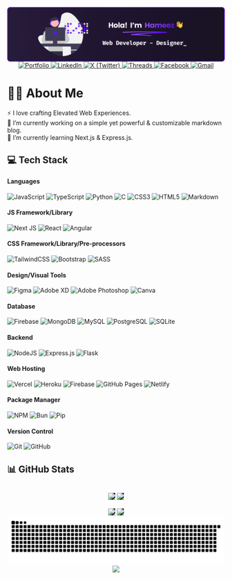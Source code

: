 <img align="center" src="https://github.com/HameezExE/HameezExE/blob/main/HeaderGH.png">

<div align="center">
  <a href="https://hameezexe.github.io" target="_blank">
    <img src="https://img.shields.io/badge/Portfolio-151515?logo=vercel&logoColor=white&style=for-the-badge" alt="Portfolio" />
  </a>
  <a href="https://linkedin.com/in/HameezExE" target="_blank">
    <img src="https://img.shields.io/badge/LinkedIn-151515?logo=linkedin&logoColor=0A66C2&style=for-the-badge" alt="LinkedIn" />
  </a>
  <a href="https://x.com/HameezExE" target="_blank">
    <img src="https://img.shields.io/badge/X-151515?logo=x&logoColor=white&style=for-the-badge" alt="X (Twitter)" />
  </a>
  <a href="https://threads.net/@HameezExE" target="_blank">
    <img src="https://img.shields.io/badge/Threads-151515?logo=threads&logoColor=white&style=for-the-badge" alt="Threads" />
  </a>
  <a href="https://facebook.com/HameezExE" target="_blank">
    <img src="https://img.shields.io/badge/Facebook-151515?logo=facebook&logoColor=1877F2&style=for-the-badge" alt="Facebook" />
  </a>
  <a href="mailto:hameezexe@gmail.com" target="_blank">
    <img src="https://img.shields.io/badge/Gmail-151515?logo=gmail&logoColor=EA4335&style=for-the-badge" alt="Gmail" />
  </a>
</div>

# 👨‍💻 About Me

⚡ I love crafting Elevated Web Experiences.<br>🔭 I’m currently working on a simple yet powerful & customizable markdown blog.<br>🌱 I’m currently learning Next.js & Express.js.

## 💻 Tech Stack

#### Languages

![JavaScript](https://img.shields.io/badge/-JavaScript-151515?style=for-the-badge&logo=javascript&logoColor=white)
![TypeScript](https://img.shields.io/badge/-TypeScript-151515?style=for-the-badge&logo=typescript&logoColor=white)
![Python](https://img.shields.io/badge/-Python-151515?style=for-the-badge&logo=python&logoColor=white)
![C](https://img.shields.io/badge/-C-151515?style=for-the-badge&logo=c&logoColor=white)
![CSS3](https://img.shields.io/badge/-CSS3-151515?style=for-the-badge&logo=css3&logoColor=white)
![HTML5](https://img.shields.io/badge/-HTML5-151515?style=for-the-badge&logo=html5&logoColor=white)
![Markdown](https://img.shields.io/badge/-Markdown-151515?style=for-the-badge&logo=markdown&logoColor=white)

#### JS Framework/Library

![Next JS](https://img.shields.io/badge/-NextJS-151515?style=for-the-badge&logo=next.js)
![React](https://img.shields.io/badge/-ReactJS-151515?style=for-the-badge&logo=react)
![Angular](https://img.shields.io/badge/-AngularJS-151515?style=for-the-badge&logo=angular)

#### CSS Framework/Library/Pre-processors

![TailwindCSS](https://img.shields.io/badge/-TailwindCSS-151515?style=for-the-badge&logo=tailwind-css)
![Bootstrap](https://img.shields.io/badge/-Bootstrap-151515?style=for-the-badge&logo=bootstrap)
![SASS](https://img.shields.io/badge/-SASS-151515?style=for-the-badge&logo=sass)

#### Design/Visual Tools

![Figma](https://img.shields.io/badge/-Figma-151515?style=for-the-badge&logo=figma&logoColor=white)
![Adobe XD](https://img.shields.io/badge/-Adobe%20XD-151515?style=for-the-badge&logo=adobexd&logoColor=white)
![Adobe Photoshop](https://img.shields.io/badge/-Adobe%20Photoshop-151515?style=for-the-badge&logo=adobephotoshop&logoColor=white)
![Canva](https://img.shields.io/badge/-Canva-151515?style=for-the-badge&logo=canva&logoColor=white)

#### Database

![Firebase](https://img.shields.io/badge/-Firebase-151515?style=for-the-badge&logo=firebase&logoColor=white)
![MongoDB](https://img.shields.io/badge/-MongoDB-151515?style=for-the-badge&logo=mongodb&logoColor=white)
![MySQL](https://img.shields.io/badge/-MySQL-151515?style=for-the-badge&logo=mysql&logoColor=white)
![PostgreSQL](https://img.shields.io/badge/-PostgreSQL-151515?style=for-the-badge&logo=postgresql&logoColor=white)
![SQLite](https://img.shields.io/badge/-SQLite-151515?style=for-the-badge&logo=sqlite&logoColor=white)

#### Backend

![NodeJS](https://img.shields.io/badge/-NodeJS-151515?style=for-the-badge&logo=node.js&logoColor=white)
![Express.js](https://img.shields.io/badge/-ExpressJS-151515?style=for-the-badge&logo=express&logoColor=white)
![Flask](https://img.shields.io/badge/-Flask-151515?style=for-the-badge&logo=flask&logoColor=white)

#### Web Hosting

![Vercel](https://img.shields.io/badge/-Vercel-151515?style=for-the-badge&logo=vercel)
![Heroku](https://img.shields.io/badge/-Heroku-151515?style=for-the-badge&logo=heroku)
![Firebase](https://img.shields.io/badge/-Firebase-151515?style=for-the-badge&logo=firebase)
![GitHub Pages](https://img.shields.io/badge/-GitHub%20Pages-151515?style=for-the-badge&logo=github)
![Netlify](https://img.shields.io/badge/-Netlify-151515?style=for-the-badge&logo=netlify)

#### Package Manager

![NPM](https://img.shields.io/badge/-NPM-151515?style=for-the-badge&logo=npm&logoColor=white)
![Bun](https://img.shields.io/badge/-Bun-151515?style=for-the-badge&logo=bun&logoColor=white)
![Pip](https://img.shields.io/badge/-Pip-151515?style=for-the-badge&logo=pypi&logoColor=white)

#### Version Control

![Git](https://img.shields.io/badge/-Git-151515?style=for-the-badge&logo=git)
![GitHub](https://img.shields.io/badge/-GitHub-151515?style=for-the-badge&logo=github)

## 📊 GitHub Stats

<div align="center">
  <br/>
  <div align="center">
  <img src="https://github-readme-stats.vercel.app/api?username=HameezExE&theme=dark&show_icons=true&hide_border=true&count_private=true&include_all_commits=true" height="180" style="background-color:#151515;" />
  <img src="https://github-readme-stats.vercel.app/api/top-langs/?username=HameezExE&layout=compact&theme=dark&hide_border=true" height="180" style="background-color:#151515;" />
  <br><br>
  <img src="https://streak-stats.demolab.com?user=HameezExE&theme=dark&hide_border=true&border_radius=6" height="180" style="background-color:#151515;" />
  <img src="https://github-contributor-stats.vercel.app/api?username=HameezExE&limit=5&theme=dark&combine_all_yearly_contributions=true&hide_border=true" height="180" style="background-color:#151515;" />
</div>

</div>

<img src="https://raw.githubusercontent.com/HameezExE/HameezExE/output/snake.svg" alt="Snake animation" />

<div align="center">
    <img src="https://profile-counter.glitch.me/HameezExE/count.svg?" />
</div>
